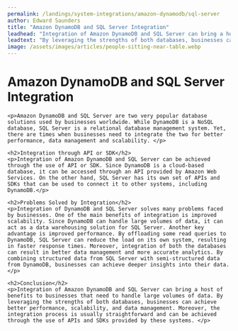 ```yaml
---
permalink: /landings/system-integrations/amazon-dynamodb/sql-server
author: Edward Saunders
title: "Amazon DynamoDB and SQL Server Integration"
leadhead: "Integration of Amazon DynamoDB and SQL Server can bring a host of benefits to businesses that need to handle large volumes of data"
leadtext: "By leveraging the strengths of both databases, businesses can achieve better performance, scalability, and data management. Moreover, the integration process is usually straightforward and can be achieved through the use of APIs and SDKs provided by these systems."
image: /assets/images/articles/people-sitting-near-table.webp
---
```

<div class="arttext">
	<h1>Amazon DynamoDB and SQL Server Integration</h1>
	
	<p>Amazon DynamoDB and SQL Server are two very popular database solutions used by businesses worldwide. While DynamoDB is a NoSQL database, SQL Server is a relational database management system. Yet, there are times when businesses need to integrate the two for better performance, data management and scalability. </p>

	<h2>Integration through API or SDK</h2>
	<p>Integration of Amazon DynamoDB and SQL Server can be achieved through the use of API or SDK. Since DynamoDB is a cloud-based database, it can be accessed through an API provided by Amazon Web Services. On the other hand, SQL Server has its own set of APIs and SDKs that can be used to connect it to other systems, including DynamoDB.</p>

	<h2>Problems Solved by Integration</h2>
	<p>Integration of DynamoDB and SQL Server solves many problems faced by businesses. One of the main benefits of integration is improved scalability. Since DynamoDB can handle large volumes of data, it can act as a data warehousing solution for SQL Server. Another key advantage is improved performance. By offloading some read queries to DynamoDB, SQL Server can reduce the load on its own system, resulting in faster response times. Moreover, integration of both the databases can result in better data management and more accurate analytics. By combining structured data from SQL Server with semi-structured data from DynamoDB, businesses can achieve deeper insights into their data.</p>

	<h2>Conclusion</h2>
	<p>Integration of Amazon DynamoDB and SQL Server can bring a host of benefits to businesses that need to handle large volumes of data. By leveraging the strengths of both databases, businesses can achieve better performance, scalability, and data management. Moreover, the integration process is usually straightforward and can be achieved through the use of APIs and SDKs provided by these systems. </p>

</div>